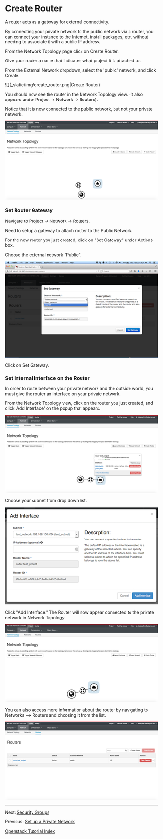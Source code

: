 # Create Router
A router acts as a gateway for external connectivity.

By connecting your private network to the public network via a router, you can connect your instance to the Internet, install packages, etc. without needing to associate it with a public IP address.

From the Network Topology page click on Create Router.  

Give your router a name that indicates what project it is attached to.

From the External Network dropdown, select the 'public' network, and click Create.

![](_static/img/create_router.png|Create Router)

You should now see the router in the Network Topology view. (It also appears under Project -> Network -> Routers).

Notice that it is now connected to the public network, but not your private network.

![](_static/img/network_topology_03.png)

### Set Router Gateway
Navigate to Project -> Network -> Routers.

Need to setup a gateway to attach router to the Public Network.      

For the new router you just created, click on "Set Gateway" under Actions box.  

Choose the external network "Public".  
  
![](_static/img/router_gateway.png)

Click on Set Gateway.

### Set Internal Interface on the Router
In order to route between your private network and the outside world, you must give the router an interface on your private network.

From the Network Topology view, click on the router you just created, and click 'Add Interface' on the popup that appears.

![](_static/img/add_interface_01.png)

Choose your subnet from drop down list.

![](_static/img/add_interface_02.png)

Click "Add Interface."  The Router will now appear connected to the private network in Network Topology.

![](_static/img/network_topology_04.png)

You can also access more information about the router by navigating to Networks --> Routers and choosing it from the list.

![](_static/img/routers-interfaces.png)

******

Next: [Security Groups](Security-Groups.html)

Previous: [Set up a Private Network](Set-up-a-Private-Network.html)   

[Openstack Tutorial Index](OpenStack-Tutorial-Index.html)  
